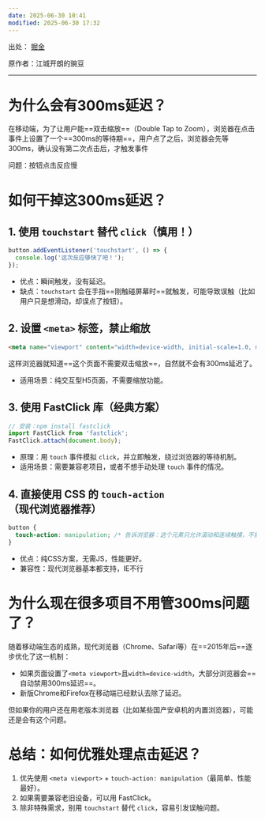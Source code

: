 ```yaml
---
date: 2025-06-30 10:41
modified: 2025-06-30 17:32
---
```


出处： [掘金](https://juejin.cn/post/7512288606096244775)

原作者：江城开朗的豌豆

---

# 为什么会有300ms延迟？

在移动端，为了让用户能==双击缩放==（Double Tap to Zoom），浏览器在点击事件上设置了一个==300ms的等待期==，用户点了之后，浏览器会先等300ms，确认没有第二次点击后，才触发事件

问题：按钮点击反应慢

# 如何干掉这300ms延迟？

## 1. 使用 `touchstart` 替代 `click`（慎用！）

```js
button.addEventListener('touchstart', () => {
  console.log('这次反应够快了吧！');
});
```

- 优点：瞬间触发，没有延迟。  
- 缺点：`touchstart` 会在手指==刚触碰屏幕时==就触发，可能导致误触（比如用户只是想滑动，却误点了按钮）。

## 2. 设置 `<meta>` 标签，禁止缩放

```html
<meta name="viewport" content="width=device-width, initial-scale=1.0, maximum-scale=1.0, user-scalable=no">
```

这样浏览器就知道==这个页面不需要双击缩放==，自然就不会有300ms延迟了。  

- 适用场景：纯交互型H5页面，不需要缩放功能。

## 3. 使用 FastClick 库（经典方案）

```js
// 安装：npm install fastclick
import FastClick from 'fastclick';
FastClick.attach(document.body);
```

- 原理：用 `touch` 事件模拟 `click`，并立即触发，绕过浏览器的等待机制。  
- 适用场景：需要兼容老项目，或者不想手动处理 `touch` 事件的情况。

## 4. 直接使用 CSS 的 `touch-action`（现代浏览器推荐）

```css
button {
  touch-action: manipulation; /* 告诉浏览器：这个元素只允许滚动和连续触摸，不需要双击缩放 */
}
```

- 优点：纯CSS方案，无需JS，性能更好。  
- 兼容性：现代浏览器基本都支持，IE不行

# 为什么现在很多项目不用管300ms问题了？

随着移动端生态的成熟，现代浏览器（Chrome、Safari等）在==2015年后==逐步优化了这一机制：

- 如果页面设置了`<meta viewport>`且`width=device-width`，大部分浏览器会==自动禁用300ms延迟==。
- 新版Chrome和Firefox在移动端已经默认去除了延迟。

但如果你的用户还在用老版本浏览器（比如某些国产安卓机的内置浏览器），可能还是会有这个问题。

# 总结：如何优雅处理点击延迟？

1. 优先使用 `<meta viewport>` + `touch-action: manipulation`（最简单、性能最好）。
2. 如果需要兼容老旧设备，可以用 FastClick。
3. 除非特殊需求，别用 `touchstart` 替代 `click`，容易引发误触问题。
